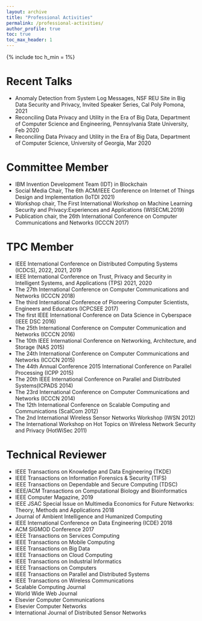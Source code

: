 ```yaml
---
layout: archive
title: "Professional Activities"
permalink: /professional-activities/
author_profile: true
toc: true
toc_max_header: 1
---
```

{% include toc h_min = 1%}
<br />

# Recent Talks
* Anomaly Detection from System Log Messages, NSF REU Site in Big Data Security and Privacy, Invited Speaker Series, Cal Poly Pomona, 2021
* Reconciling Data Privacy and Utility in the Era of Big Data, Department of Computer Science and Engineering, Pennsylvania State University, Feb 2020
* Reconciling Data Privacy and Utility in the Era of Big Data, Department of Computer Science, University of Georgia, Mar 2020

# Committee Member
* IBM Invention Development Team (IDT) in Blockchain
* Social Media Chair, The 6th ACM/IEEE Conference on Internet of Things Design and Implementation (IoTDI 2021)
* Workshop chair, The First International Workshop on Machine Learning Security and Privacy:Experiences and Applications (WISECML2019)
* Publication chair, the 26th International Conference on Computer Communications and Networks (ICCCN 2017)

# TPC Member
* IEEE International Conference on Distributed Computing Systems (ICDCS), 2022, 2021, 2019 
* IEEE International Conference on Trust, Privacy and Security in Intelligent Systems, and Applications (TPS) 2021, 2020 
* The 27th International Conference on Computer Communications and Networks (ICCCN 2018) 
* The third International Conference of Pioneering Computer Scientists, Engineers and Educators (ICPCSEE 2017)
* The first IEEE International Conference on Data Science in Cyberspace (IEEE DSC 2016)
* The 25th International Conference on Computer Communication and Networks (ICCCN 2016)
* The 10th IEEE International Conference on Networking, Architecture, and Storage (NAS 2015)
* The 24th International Conference on Computer Communications and Networks (ICCCN 2015)
* The 44th Annual Conference 2015 International Conference on Parallel Processing (ICPP 2015)
* The 20th IEEE International Conference on Parallel and Distributed Systems(ICPADS 2014)
* The 23rd International Conference on Computer Communications and Networks (ICCCN 2014)
* The 12th International Conference on Scalable Computing and Communications (ScalCom 2012)
* The 2nd International Wireless Sensor Networks Workshop (IWSN 2012)
* The International Workshop on Hot Topics on Wireless Network Security and Privacy (HotWiSec 2011)

# Technical Reviewer
* IEEE Transactions on Knowledge and Data Engineering (TKDE)
* IEEE Transactions on Information Forensics & Security (TIFS)
* IEEE Transactions on Dependable and Secure Computing (TDSC)
* IEEE/ACM Transactions on Computational Biology and Bioinformatics
* IEEE Computer Magazine, 2019
* IEEE JSAC Special Issue on Multimedia Economics for Future Networks: Theory, Methods and Applications 2018
* Journal of Ambient Intelligence and Humanized Computing
* IEEE International Conference on Data Engineering (ICDE) 2018
* ACM SIGMOD Conference 2017
* IEEE Transactions on Services Computing 
* IEEE Transactions on Mobile Computing
* IEEE Transactions on Big Data
* IEEE Transactions on Cloud Computing
* IEEE Transactions on Industrial Informatics
* IEEE Transactions on Computers
* IEEE Transactions on Parallel and Distributed Systems
* IEEE Transactions on Wireless Communications
* Scalable Computing Journal
* World Wide Web Journal
* Elsevier Computer Communications
* Elsevier Computer Networks
* International Journal of Distributed Sensor Networks

<!-- # Teaching
* Real-Time Embedded Systems (CS4220/6235) Fall 2016, 2017 (Teaching Assistant)
* Introduction to Enterprise Computing (CS4365/6365)Spring 2018 (Teaching Assistant) -->
